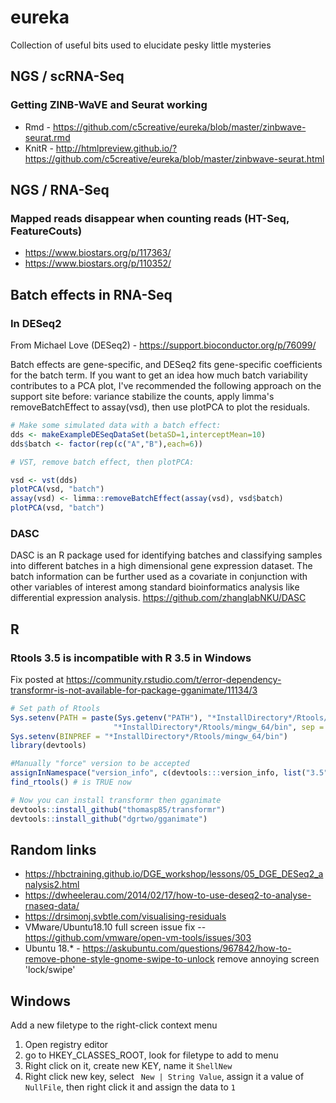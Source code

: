 # eureka
Collection of useful bits used to elucidate pesky little mysteries

## NGS / scRNA-Seq

### Getting ZINB-WaVE and Seurat working
- Rmd - https://github.com/c5creative/eureka/blob/master/zinbwave-seurat.rmd
- KnitR - http://htmlpreview.github.io/?https://github.com/c5creative/eureka/blob/master/zinbwave-seurat.html


## NGS / RNA-Seq

### Mapped reads disappear when counting reads (HT-Seq, FeatureCouts)
- https://www.biostars.org/p/117363/
- https://www.biostars.org/p/110352/

## Batch effects in RNA-Seq

### In DESeq2
From Michael Love (DESeq2) - https://support.bioconductor.org/p/76099/

Batch effects are gene-specific, and DESeq2 fits gene-specific coefficients for the batch term. If you want to get an idea how much batch variability contributes to a PCA plot, I've recommended the following approach on the support site before: variance stabilize the counts, apply limma's removeBatchEffect to assay(vsd), then use plotPCA to plot the residuals.

```R
# Make some simulated data with a batch effect:
dds <- makeExampleDESeqDataSet(betaSD=1,interceptMean=10)
dds$batch <- factor(rep(c("A","B"),each=6))

# VST, remove batch effect, then plotPCA:

vsd <- vst(dds)
plotPCA(vsd, "batch")
assay(vsd) <- limma::removeBatchEffect(assay(vsd), vsd$batch)
plotPCA(vsd, "batch")
```

### DASC
DASC is an R package used for identifying batches and classifying samples into different batches in a high dimensional gene expression dataset. The batch information can be further used as a covariate in conjunction with other variables of interest among standard bioinformatics analysis like differential expression analysis. https://github.com/zhanglabNKU/DASC


## R

### Rtools 3.5 is incompatible with R 3.5 in Windows
Fix posted at https://community.rstudio.com/t/error-dependency-transformr-is-not-available-for-package-gganimate/11134/3
```R
# Set path of Rtools
Sys.setenv(PATH = paste(Sys.getenv("PATH"), "*InstallDirectory*/Rtools/bin/",
                       "*InstallDirectory*/Rtools/mingw_64/bin", sep = ";")) #for 64 bit version
Sys.setenv(BINPREF = "*InstallDirectory*/Rtools/mingw_64/bin")
library(devtools)

#Manually "force" version to be accepted 
assignInNamespace("version_info", c(devtools:::version_info, list("3.5" = list(version_min = "3.3.0", version_max = "99.99.99", path = "bin"))), "devtools")
find_rtools() # is TRUE now

# Now you can install transformr then gganimate
devtools::install_github("thomasp85/transformr")
devtools::install_github("dgrtwo/gganimate")
```

## Random links
* https://hbctraining.github.io/DGE_workshop/lessons/05_DGE_DESeq2_analysis2.html
* https://dwheelerau.com/2014/02/17/how-to-use-deseq2-to-analyse-rnaseq-data/
* https://drsimonj.svbtle.com/visualising-residuals
* VMware/Ubuntu18.10 full screen issue fix -- https://github.com/vmware/open-vm-tools/issues/303 
* Ubuntu 18.* - https://askubuntu.com/questions/967842/how-to-remove-phone-style-gnome-swipe-to-unlock remove annoying screen 'lock/swipe'

## Windows

Add a new filetype to the right-click context menu
1. Open registry editor
2. go to HKEY_CLASSES_ROOT, look for filetype to add to menu
3. Right click on it, create new KEY, name it `ShellNew`
4. Right click new key, select ` New | String Value`, assign it a value of `NullFile`, then right click it and assign the data to `1`
